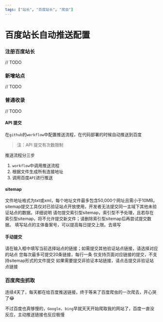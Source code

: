 ```yaml
---
tags: ["站长", "百度站长", "爬虫"]
---
```


# 百度站长自动推送配置

### 注册百度站长

// TODO

### 新增站点

// TODO

### 普通收录

// TODO

#### API 提交

在`github`的`workflow`中配置推送流程，在代码部署的时候自动推送到百度

> 注：API 提交有次数限制

推送流程分三步

1. `workflow`中调用推送流程
2. 根据文件生成所有连接地址
3. 调用百度`API`进行推送

#### sitemap

<ImgView title="百度站长" url="https://z.wiki/images/20211116/18569d6f80584844b9559e7e77837359.png" />


文件地址格式为txt或xml，每个地址文件最多包含50,000个网址且需小于10MB。
sitemap提交工具仅对已验证站点开放使用，开发者无法提交同一主域下其他未验证站点的数据。详细说明
请勿提交索引型sitemap，索引型不予处理，且若存在索引型sitemap，将不允许提交新文件；请删除索引型sitemap后再尝试提交数据。
填写站点的主体备案号，可以提高每日提交上限。去填写

#### 手动提交

<ImgView title="百度站长" url="https://z.wiki/images/20211116/bd1dffd023374fba99140cc062a19796.png" />


请在输入框中填写当前选择站点的链接；如需提交其他验证站点链接，请选择对应的站点
您每次最多可提交20条链接，每行一条
仅支持页面对应链接的提交，不支持sitemap形式的文件提交
如果需要提交非验证本站链接，请点击提交非验证站点链接


### 百度爬虫抓取

连续4天了，每天都在给百度推送链接，终于等来了百度爬虫的一次爬去，开心哭了😂

不过百度也真够慢的，`Google`、`bing`早就天天开始爬取我的网站了，百度一直没反应，主动推送链接也反应极慢

<ImgView title="百度站长" url="https://z.wiki/images/20211118/b043058121da4d27940e4ec992d52360.png" />
